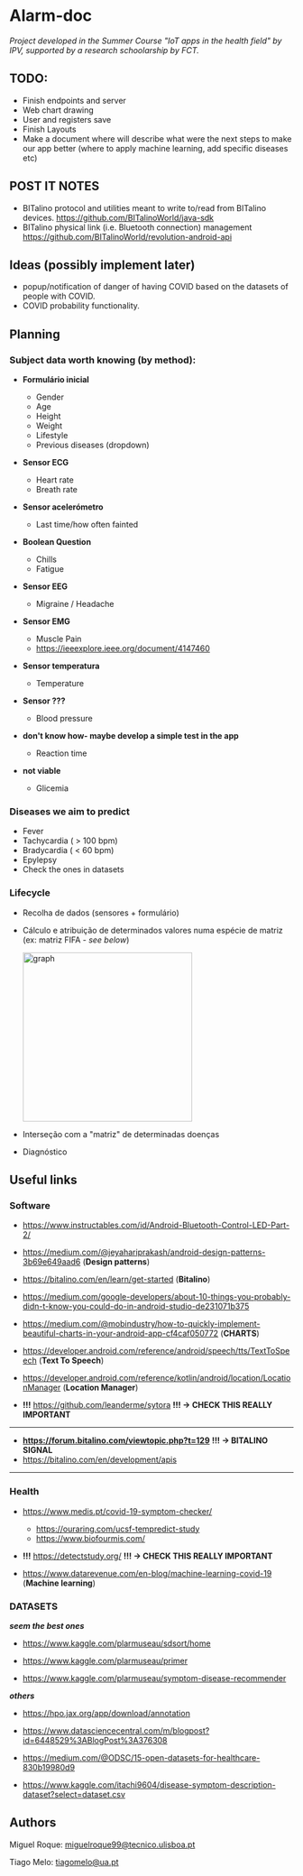 # Alarm-doc

*Project developed in the Summer Course "IoT apps in the health field" by IPV, supported by a research schoolarship by FCT.*

## TODO:
- Finish endpoints and server
- Web chart drawing
- User and registers save
- Finish Layouts
- Make a document where will describe what were the next steps to make our app better (where to apply machine learning, add specific diseases etc)

## POST IT NOTES 
 - BITalino protocol and utilities meant to write to/read from BITalino devices. <https://github.com/BITalinoWorld/java-sdk>
 - BITalino physical link (i.e. Bluetooth connection) management  <https://github.com/BITalinoWorld/revolution-android-api>

## Ideas (possibly implement later)
- popup/notification of danger of having COVID based on the datasets of people with COVID.
- COVID probability functionality.

## Planning

### Subject data worth knowing (by method):
 
- **Formulário inicial**
  - Gender                       
  - Age                          
  - Height                       
  - Weight                       
  - Lifestyle   
  - Previous diseases (dropdown)
  
- **Sensor ECG**
  - Heart rate                   
  - Breath rate    
 
- **Sensor acelerómetro**
  - Last time/how often fainted    
  
- **Boolean Question**
  - Chills   
  - Fatigue      
  
- **Sensor EEG**  
  - Migraine / Headache          
                  
- **Sensor EMG**
  - Muscle Pain    
  - <https://ieeexplore.ieee.org/document/4147460>
            
- **Sensor temperatura**
  - Temperature     

- **Sensor ???**
  - Blood pressure               
  
- **don't know how- maybe develop a simple test in the app**
  - Reaction time                
  
- **not viable**               
   - Glicemia
  
### Diseases we aim to predict
 
  - Fever
  - Tachycardia ( > 100 bpm)
  - Bradycardia ( < 60 bpm)
  - Epylepsy
  - Check the ones in datasets
  
  
### Lifecycle

 - Recolha de dados (sensores + formulário)
 - Cálculo e atribuição de determinados valores numa espécie de matriz (ex: matriz FIFA - *see below*)
 
   <img src="https://github.com/miquelroq/health-app/blob/master/files/resources/radar_graph" alt="graph" width="300"/>
 - Interseção com a "matriz" de determinadas doenças
 - Diagnóstico


## Useful links

### Software
- <https://www.instructables.com/id/Android-Bluetooth-Control-LED-Part-2/> 

- <https://medium.com/@jeyahariprakash/android-design-patterns-3b69e649aad6> (**Design patterns**)

- <https://bitalino.com/en/learn/get-started> (**Bitalino**)

- <https://medium.com/google-developers/about-10-things-you-probably-didn-t-know-you-could-do-in-android-studio-de231071b375>

- <https://medium.com/@mobindustry/how-to-quickly-implement-beautiful-charts-in-your-android-app-cf4caf050772> (**CHARTS**)

- <https://developer.android.com/reference/android/speech/tts/TextToSpeech> (**Text To Speech**)

- <https://developer.android.com/reference/kotlin/android/location/LocationManager> (**Location Manager**)

- **!!!** <https://github.com/leanderme/sytora> **!!! -> CHECK THIS REALLY IMPORTANT**


---

- **<https://forum.bitalino.com/viewtopic.php?t=129>** **!!! -> BITALINO SIGNAL** 
- <https://bitalino.com/en/development/apis>

---


### Health
- <https://www.medis.pt/covid-19-symptom-checker/> 
  - <https://ouraring.com/ucsf-tempredict-study>
  - <https://www.biofourmis.com/>
  
- **!!!** <https://detectstudy.org/> **!!! -> CHECK THIS REALLY IMPORTANT**

- <https://www.datarevenue.com/en-blog/machine-learning-covid-19> (**Machine learning**)


### DATASETS

***seem the best ones***

 - <https://www.kaggle.com/plarmuseau/sdsort/home>
 
 - <https://www.kaggle.com/plarmuseau/primer>
 
 - https://www.kaggle.com/plarmuseau/symptom-disease-recommender

***others***

 - <https://hpo.jax.org/app/download/annotation> 
 
 - <https://www.datasciencecentral.com/m/blogpost?id=6448529%3ABlogPost%3A376308> 
 
 - <https://medium.com/@ODSC/15-open-datasets-for-healthcare-830b19980d9>
 
 - <https://www.kaggle.com/itachi9604/disease-symptom-description-dataset?select=dataset.csv>


## Authors

Miguel Roque: <miguelroque99@tecnico.ulisboa.pt>

Tiago Melo: <tiagomelo@ua.pt>

